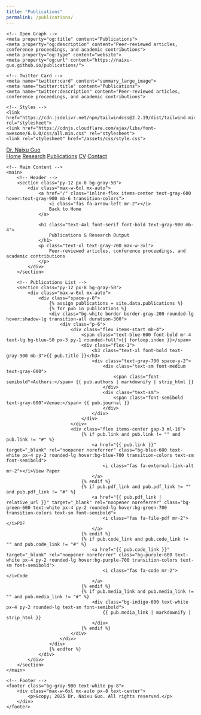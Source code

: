 ```yaml
---
title: "Publications"
permalink: /publications/
---
```


<!DOCTYPE html>
<html lang="en">
<head>
    <meta charset="UTF-8">
    <meta name="viewport" content="width=device-width, initial-scale=1.0">
    <title>Publications - Dr. Naixu Guo - Academic Homepage</title>
    <meta name="description" content="Peer-reviewed articles, conference proceedings, and academic contributions">
    <meta name="author" content="Dr. Naixu Guo">
    
    <!-- Open Graph -->
    <meta property="og:title" content="Publications">
    <meta property="og:description" content="Peer-reviewed articles, conference proceedings, and academic contributions">
    <meta property="og:type" content="website">
    <meta property="og:url" content="https://naixu-guo.github.io/publications/">
    
    <!-- Twitter Card -->
    <meta name="twitter:card" content="summary_large_image">
    <meta name="twitter:title" content="Publications">
    <meta name="twitter:description" content="Peer-reviewed articles, conference proceedings, and academic contributions">
    
    <!-- Styles -->
    <link href="https://cdn.jsdelivr.net/npm/tailwindcss@2.2.19/dist/tailwind.min.css" rel="stylesheet">
    <link href="https://cdnjs.cloudflare.com/ajax/libs/font-awesome/6.0.0/css/all.min.css" rel="stylesheet">
    <link rel="stylesheet" href="/assets/css/style.css">
</head>
<body class="bg-white text-gray-900">
    <!-- Navigation -->
    <nav class="bg-white shadow-sm border-b border-gray-200 sticky top-0 z-50">
        <div class="max-w-7xl mx-auto px-4 sm:px-6 lg:px-8">
            <div class="flex justify-between h-16">
                <div class="flex items-center">
                    <a href="/" class="text-xl font-bold text-gray-900 hover:text-blue-600 transition-colors">
                        Dr. Naixu Guo
                    </a>
                </div>
                <div class="flex items-center space-x-8">
                    <a href="/" class="text-gray-700 hover:text-blue-600 transition-colors">Home</a>
                    <a href="/research" class="text-gray-700 hover:text-blue-600 transition-colors">Research</a>
                    <a href="/publications" class="text-gray-700 hover:text-blue-600 transition-colors">Publications</a>
                    <a href="/cv" class="text-gray-700 hover:text-blue-600 transition-colors">CV</a>
                    <a href="/contact" class="text-gray-700 hover:text-blue-600 transition-colors">Contact</a>
                </div>
            </div>
        </div>
    </nav>

    <!-- Main Content -->
    <main>
        <!-- Header -->
        <section class="py-12 px-8 bg-gray-50">
            <div class="max-w-6xl mx-auto">
                <a href="/" class="inline-flex items-center text-gray-600 hover:text-gray-900 mb-6 transition-colors">
                    <i class="fas fa-arrow-left mr-2"></i>
                    Back to Home
                </a>
                
                <h1 class="text-4xl font-serif font-bold text-gray-900 mb-4">
                    Publications & Research Output
                </h1>
                <p class="text-xl text-gray-700 max-w-3xl">
                    Peer-reviewed articles, conference proceedings, and academic contributions
                </p>
            </div>
        </section>

        <!-- Publications List -->
        <section class="py-12 px-8 bg-gray-50">
            <div class="max-w-6xl mx-auto">
                <div class="space-y-8">
                    {% assign publications = site.data.publications %}
                    {% for pub in publications %}
                    <div class="bg-white border border-gray-200 rounded-lg hover:shadow-lg transition-all duration-300">
                        <div class="p-6">
                            <div class="flex items-start mb-4">
                                <span class="text-blue-600 font-bold mr-4 text-lg bg-blue-50 px-3 py-1 rounded-full">{{ forloop.index }}</span>
                                <div class="flex-1">
                                    <h3 class="text-xl font-bold text-gray-900 mb-3">{{ pub.title }}</h3>
                                    <div class="text-gray-700 space-y-2">
                                        <div class="text-sm font-medium text-gray-600">
                                            <span class="font-semibold">Authors:</span> {{ pub.authors | markdownify | strip_html }}
                                        </div>
                                        <div class="text-sm">
                                            <span class="font-semibold text-gray-600">Venue:</span> {{ pub.journal }}
                                        </div>
                                    </div>
                                </div>
                            </div>
                            <div class="flex items-center gap-3 ml-16">
                                {% if pub.link and pub.link != "" and pub.link != "#" %}
                                    <a href="{{ pub.link }}" target="_blank" rel="noopener noreferrer" class="bg-blue-600 text-white px-4 py-2 rounded-lg hover:bg-blue-700 transition-colors text-sm font-semibold">
                                        <i class="fas fa-external-link-alt mr-2"></i>View Paper
                                    </a>
                                {% endif %}
                                {% if pub.pdf_link and pub.pdf_link != "" and pub.pdf_link != "#" %}
                                    <a href="{{ pub.pdf_link | relative_url }}" target="_blank" rel="noopener noreferrer" class="bg-green-600 text-white px-4 py-2 rounded-lg hover:bg-green-700 transition-colors text-sm font-semibold">
                                        <i class="fas fa-file-pdf mr-2"></i>PDF
                                    </a>
                                {% endif %}
                                {% if pub.code_link and pub.code_link != "" and pub.code_link != "#" %}
                                    <a href="{{ pub.code_link }}" target="_blank" rel="noopener noreferrer" class="bg-purple-600 text-white px-4 py-2 rounded-lg hover:bg-purple-700 transition-colors text-sm font-semibold">
                                        <i class="fas fa-code mr-2"></i>Code
                                    </a>
                                {% endif %}
                                {% if pub.media_link and pub.media_link != "" and pub.media_link != "#" %}
                                    <div class="bg-indigo-600 text-white px-4 py-2 rounded-lg text-sm font-semibold">
                                        {{ pub.media_link | markdownify | strip_html }}
                                    </div>
                                {% endif %}
                            </div>
                        </div>
                    </div>
                    {% endfor %}
                </div>
            </div>
        </section>
    </main>

    <!-- Footer -->
    <footer class="bg-gray-900 text-white py-8">
        <div class="max-w-6xl mx-auto px-8 text-center">
            <p>&copy; 2025 Dr. Naixu Guo. All rights reserved.</p>
        </div>
    </footer>
</body>
</html>
